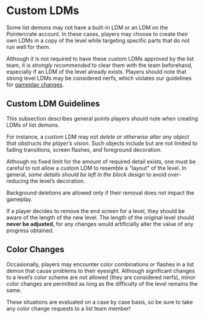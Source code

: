 <div class='panel fade js-scroll-anim' data-anim='fade'>

# Custom LDMs

Some list demons may not have a built-in LDM or an LDM on the Pointercrate account. In these cases, players may choose to create their own LDMs in a copy of the level while targeting specific parts that do not run well for them. 

Although it is not required to have these custom LDMs approved by the list team, it is *strongly recommended* to clear them with the team beforehand, especially if an LDM of the level already exists. Players should note that strong level LDMs may be considered nerfs, which violates our guidelines for [gameplay changes](/guidelines/eligibility/#gameplay).

## Custom LDM Guidelines

This subsection describes general points players should note when creating LDMs of list demons. 

For instance, a custom LDM may not *delete or otherwise alter any object that obstructs the player’s vision*. Such objects include but are not limited to fading transitions, screen flashes, and foreground decoration. 

Although no fixed limit for the amount of required detail exists, one must be careful to not allow a custom LDM to resemble a "layout" of the level. In general, *some details should be left in the block design* to avoid over-reducing the level’s decoration.

Background deletions are allowed only if their removal does not impact the gameplay. 

If a player decides to remove the end screen for a level, they should be aware of the length of the new level. The length of the original level should **never be adjusted**, for any changes would artificially alter the value of any progress obtained.

## Color Changes

Occasionally, players may encounter color combinations or flashes in a list demon that cause problems to their eyesight. Although significant changes to a level’s color scheme are not allowed (they are considered nerfs), minor color changes are permitted as long as the difficulty of the level remains the same. 

These situations are evaluated on a case by case basis, so be sure to take any color change requests to a list team member!

</div>
